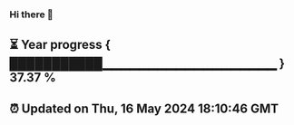 ### Hi there 👋
⏳ Year progress { ███████████▁▁▁▁▁▁▁▁▁▁▁▁▁▁▁▁▁▁▁ } 37.37 %
---
⏰ Updated on Thu, 16 May 2024 18:10:46 GMT
---
